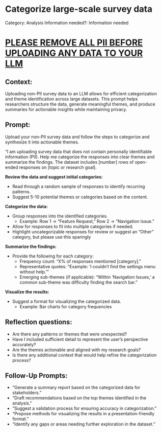 # Categorize large-scale survey data

Category: Analysis
Information needed?: Information needed

# [PLEASE REMOVE ALL PII BEFORE UPLOADING ANY DATA TO YOUR LLM](../Instructions%201f4b1fbd87d981279751ecbb947c14be/Removing%20PII%20from%20datasets%201f4b1fbd87d981a6964dd90afebfa2ba.md)

## **Context:**

Uploading non-PII survey data to an LLM allows for efficient categorization and theme identification across large datasets. This prompt helps researchers structure the data, generate meaningful themes, and produce summaries for actionable insights while maintaining privacy.

## **Prompt:**

Upload your non-PII survey data and follow the steps to categorize and synthesize it into actionable themes.

“I am uploading survey data that does not contain personally identifiable information (PII). Help me categorize the responses into clear themes and summarize the findings. The dataset includes [number] rows of open-ended responses on [topic or research goal].

 **Review the data and suggest initial categories:**

- Read through a random sample of responses to identify recurring patterns.
- Suggest 5-10 potential themes or categories based on the content.

**Categorize the data:**

- Group responses into the identified categories.
    - Example: Row 1 → “Feature Request,” Row 2 → “Navigation Issue.”
- Allow for responses to fit into multiple categories if needed.
- Highlight uncategorizable responses for review or suggest an “Other” category, but please use this sparingly

**Summarize the findings:**

- Provide the following for each category:
    - Frequency count: “X% of responses mentioned [category].”
    - Representative quotes: “Example: ‘I couldn’t find the settings menu without help.’”
    - Emerging sub-themes (if applicable): “Within ‘Navigation Issues,’ a common sub-theme was difficulty finding the search bar.”

**Visualize the results:**

- Suggest a format for visualizing the categorized data.
    - Example: Bar charts for category frequencies

## **Reflection questions:**

- Are there any patterns or themes that were unexpected?
- Have I included sufficient detail to represent the user’s perspective accurately?
- Are the themes actionable and aligned with my research goals?
- Is there any additional context that would help refine the categorization process?

## **Follow-Up Prompts:**

- “Generate a summary report based on the categorized data for stakeholders.”
- “Draft recommendations based on the top themes identified in the analysis.”
- “Suggest a validation process for ensuring accuracy in categorization.”
- “Propose methods for visualizing the results in a presentation-friendly format.”
- “Identify any gaps or areas needing further exploration in the dataset.”